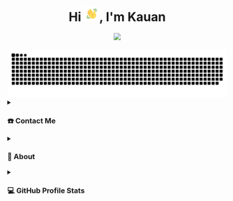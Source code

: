 <div align="center">
<h1 align="center">Hi <img width="35" src="https://github.com/kaugoncalves/kaugoncalves/blob/main/wave.gif">, I'm Kauan </h1>
<h4 align="center"  <a href="https://github.com/DenverCoder1/readme-typing-svg"><img src="https://readme-typing-svg.herokuapp.com?lines=Information+Technology+Student;Junior+Web+Developer;Always%20learning%20new%20things&center=true&width=380&height=45"></a></h4>
</div>

<div align="center">
<picture>
  <source media="(prefers-color-scheme: dark)" srcset="https://raw.githubusercontent.com/kaugoncalves/kaugoncalves/output/github-contribution-grid-snake-dark.svg">
  <source media="(prefers-color-scheme: light)" srcset="https://raw.githubusercontent.com/kaugoncalves/kaugoncalves/output/github-contribution-grid-snake.svg">
  <img alt="github contribution grid snake animation" src="https://raw.githubusercontent.com/kaugoncalves/kaugoncalves/output/github-contribution-grid-snake.svg">
</picture>
</div>

<details>
  <summary><h3> ☎️ Contact Me </h3> </summary>
<div>
  <samp>
    <h2 align="center">😎 You can reach me by:</h2>
    <p align="center">
      <br/>
      <a href="https://www.linkedin.com/in/kauan-gonçalves-3323501b6/" target="blank"><img align="center"
         src="https://img.shields.io/badge/linkedin-%231DA1F2.svg?style=for-the-badge&logo=linkedin&logoColor=white"
         alt="kau" height="30"/></a>
      <a href="https://mailto:kauangoncalves12.ks@gmail.com" target="blank"><img align="center"
         src="https://img.shields.io/badge/gmail-EA4335.svg?style=for-the-badge&logo=gmail&logoColor=white"
         alt="kau" height="30"/></a>
    </p>
  <p align="center">
      <a href="https://www.instagram.com/kaugoncalves__/" target="blank"><img align="center"
         src="https://img.shields.io/badge/instagram-%23E4405F.svg?style=for-the-badge&logo=Instagram&logoColor=white"
         alt="kau" height="30"/></a>
      <br>
    </p>
  </samp>
</div>
</details>

<details>
  <summary> <h3> 🧮 About </h3></summary>
<div>
<h2 align="center">🧮 About Me</h2>

- :school: I am a System Analysis and Development `student`.
- :technologist: I have completed a technical course in System Analysis and Development at `COTUCA`.
- :computer: Continuously `learning` new things and taking various `courses`.
- :student: Currently focused on: `Go`, `Docker` and `Java`.
- :thinking: Working as a `junior developer` at `Venturus`.
- :computer: If you want to check out some [Arduino projects](https://www.tinkercad.com/users/c5AWNu60heW?category=circuits&type=circuits). (you may have to login to see the projects)
  
</div>
</details>

<details> 
  <summary><h3>💻 GitHub Profile Stats </h3></summary>
  <div>
    <h2 align="center"> 📊 Github stats </h2>
      <br/>
        <p align="center">
          <a href="https://github.com/kaugoncalves/">
          <img src="https://github-readme-stats.vercel.app/api/top-langs/?username=kaugoncalves&langs_count=6&theme=gruvbox&layout=compact&hide_border=true" alt="kaugoncalves :: Top Langs" /></a>
        </p>
        <p align="center">
          <a href="https://github.com/kaugoncalves/">
          <img width="49.5%" src="https://github-readme-stats.vercel.app/api?username=kaugoncalves&show_icons=true&theme=gruvbox&hide_border=true" />
          <img width="49.5%" src="https://github-readme-streak-stats.herokuapp.com/?user=kaugoncalves&theme=gruvbox&hide_border=true" />
          </a>
       </p>
     <br>
  </div>    
</details>


